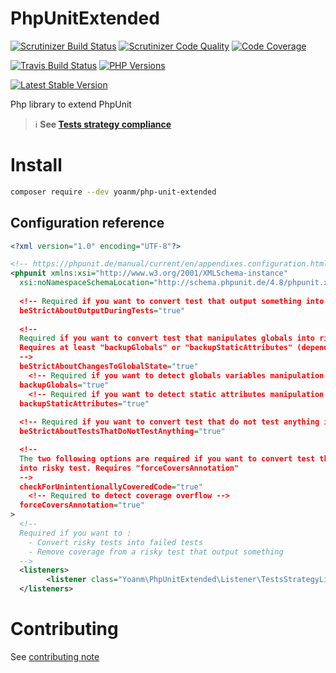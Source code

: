 # PhpUnitExtended
[![Scrutinizer Build Status](https://img.shields.io/scrutinizer/build/g/yoanm/PhpUnitExtended.svg?label=Scrutinizer)](https://scrutinizer-ci.com/g/yoanm/PhpUnitExtended/?branch=master) [![Scrutinizer Code Quality](https://img.shields.io/scrutinizer/g/yoanm/PhpUnitExtended.svg?label=Code%20quality)](https://scrutinizer-ci.com/g/yoanm/PhpUnitExtended/?branch=master) [![Code Coverage](https://img.shields.io/scrutinizer/coverage/g/yoanm/PhpUnitExtended.svg?label=Coverage)](https://scrutinizer-ci.com/g/yoanm/PhpUnitExtended/?branch=master)

[![Travis Build Status](https://img.shields.io/travis/yoanm/PhpUnitExtended/master.svg?label=travis)](https://travis-ci.org/yoanm/PhpUnitExtended) [![PHP Versions](https://img.shields.io/badge/php-5.5%20%2F%205.6%20%2F%207.0-8892BF.svg)](https://php.net/)

[![Latest Stable Version](https://img.shields.io/packagist/v/yoanm/php-unit-extended.svg)](https://packagist.org/packages/yoanm/php-unit-extended)

Php library to extend PhpUnit
> :information_source: **See [Tests strategy compliance](./TESTS_STRATEGY_COMPLIANCE.md)**

# Install
```bash
composer require --dev yoanm/php-unit-extended
```

## Configuration reference
```xml
<?xml version="1.0" encoding="UTF-8"?>

<!-- https://phpunit.de/manual/current/en/appendixes.configuration.html -->
<phpunit xmlns:xsi="http://www.w3.org/2001/XMLSchema-instance"
  xsi:noNamespaceSchemaLocation="http://schema.phpunit.de/4.8/phpunit.xsd"
  
  <!-- Required if you want to convert test that output something into risky test -->
  beStrictAboutOutputDuringTests="true"
  
  <!-- 
  Required if you want to convert test that manipulates globals into risky test 
  Requires at least "backupGlobals" or "backupStaticAttributes" (depending of what you want to detect)
  -->
  beStrictAboutChangesToGlobalState="true"
    <!-- Required if you want to detect globals variables manipulation -->
  backupGlobals="true"
    <!-- Required if you want to detect static attributes manipulation  -->
  backupStaticAttributes="true"
    
  <!-- Required if you want to convert test that do not test anything into risky test -->
  beStrictAboutTestsThatDoNotTestAnything="true"

  <!-- 
  The two following options are required if you want to convert test that have coverage overflow 
  into risky test. Requires "forceCoversAnnotation"
  -->
  checkForUnintentionallyCoveredCode="true"
    <!-- Required to detect coverage overflow -->
  forceCoversAnnotation="true"
>
  <!-- 
  Required if you want to :
    - Convert risky tests into failed tests
    - Remove coverage from a risky test that output something
  -->
  <listeners>
        <listener class="Yoanm\PhpUnitExtended\Listener\TestsStrategyListener"/>
  </listeners>
```

# Contributing
See [contributing note](./CONTRIBUTING.md)
